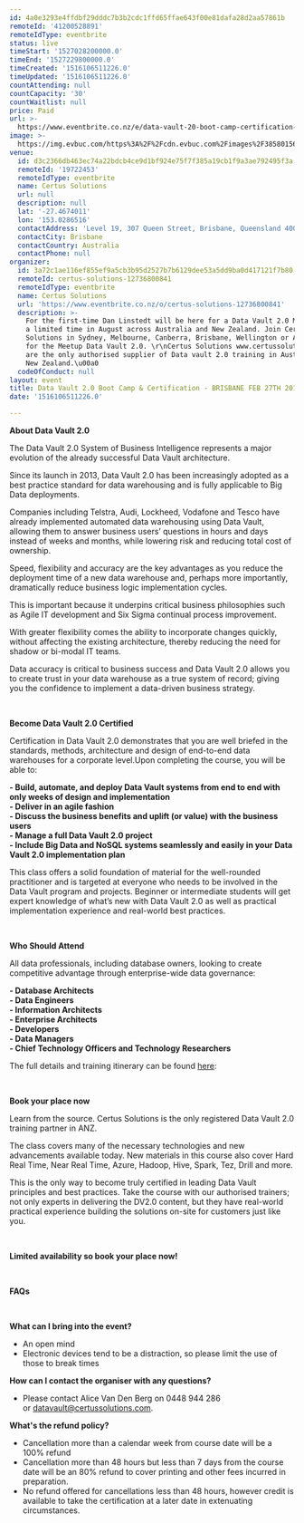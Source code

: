 ```yaml
---
id: 4a0e3293e4ffdbf29dddc7b3b2cdc1ffd65ffae643f00e81dafa28d2aa57861b
remoteId: '41200528891'
remoteIdType: eventbrite
status: live
timeStart: '1527028200000.0'
timeEnd: '1527229800000.0'
timeCreated: '1516106511226.0'
timeUpdated: '1516106511226.0'
countAttending: null
countCapacity: '30'
countWaitlist: null
price: Paid
url: >-
  https://www.eventbrite.co.nz/e/data-vault-20-boot-camp-certification-brisbane-feb-27th-2018-tickets-41200528891?aff=ebapi
image: >-
  https://img.evbuc.com/https%3A%2F%2Fcdn.evbuc.com%2Fimages%2F38580156%2F199814216680%2F1%2Foriginal.jpg?s=0a9434403c426249dce5162886e6586b
venue:
  id: d3c2366db463ec74a22bdcb4ce9d1bf924e75f7f385a19cb1f9a3ae792495f3a
  remoteId: '19722453'
  remoteIdType: eventbrite
  name: Certus Solutions
  url: null
  description: null
  lat: '-27.4674011'
  lon: '153.0286516'
  contactAddress: 'Level 19, 307 Queen Street, Brisbane, Queensland 4000'
  contactCity: Brisbane
  contactCountry: Australia
  contactPhone: null
organizer:
  id: 3a72c1ae116ef855ef9a5cb3b95d2527b7b6129dee53a5dd9ba0d417121f7b80
  remoteId: certus-solutions-12736800841
  remoteIdType: eventbrite
  name: Certus Solutions
  url: 'https://www.eventbrite.co.nz/o/certus-solutions-12736800841'
  description: >-
    For the first-time Dan Linstedt will be here for a Data Vault 2.0 Meetup for
    a limited time in August across Australia and New Zealand. Join Certus
    Solutions in Sydney, Melbourne, Canberra, Brisbane, Wellington or Auckland
    for the Meetup Data Vault 2.0. \r\nCertus Solutions www.certussolutions.com
    are the only authorised supplier of Data vault 2.0 training in Australia and
    New Zealand.\u00a0
  codeOfConduct: null
layout: event
title: Data Vault 2.0 Boot Camp & Certification - BRISBANE FEB 27TH 2018
date: '1516106511226.0'

---
```

<P><STRONG>About Data Vault 2.0</STRONG><SPAN></SPAN></P>
<P><SPAN>The Data Vault 2.0 System of Business Intelligence represents a major evolution of the already successful Data Vault architecture.</SPAN></P>
<P><SPAN>Since its launch in 2013, Data Vault 2.0 has been increasingly adopted as a best practice standard for data warehousing and is fully applicable to Big Data deployments.</SPAN></P>
<P><SPAN>Companies including Telstra, Audi, Lockheed, Vodafone and Tesco have already implemented automated data warehousing using Data Vault, allowing them to answer business users’ questions in hours and days instead of weeks and months, while lowering risk and reducing total cost of ownership.</SPAN></P>
<P><SPAN>Speed, flexibility and accuracy are the key advantages as you reduce the deployment time of a new data warehouse and, perhaps more importantly, dramatically reduce business logic implementation cycles.</SPAN></P>
<P><SPAN>This is important because it underpins critical business philosophies such as Agile IT development and Six Sigma continual process improvement.</SPAN></P>
<P><SPAN>With greater flexibility comes the ability to incorporate changes quickly, without affecting the existing architecture, thereby reducing the need for shadow or bi-modal IT teams.</SPAN></P>
<P><SPAN>Data accuracy is critical to business success and Data Vault 2.0 allows you to create trust in your data warehouse as a true system of record; giving you the confidence to implement a data-driven business strategy.</SPAN></P>
<P><SPAN> </SPAN></P>
<P><STRONG>Become Data Vault 2.0 Certified</STRONG><SPAN></SPAN></P>
<P><SPAN>Certification in Data Vault 2.0 demonstrates that you are well briefed in the standards, methods, architecture and design of end-to-end data warehouses for a corporate level.Upon completing the course, you will be able to:</SPAN></P>
<P><STRONG>- Build, automate, and deploy Data Vault systems from end to end with only weeks of design and implementation</STRONG><BR><STRONG>- Deliver in an agile fashion</STRONG><BR><STRONG>- Discuss the business benefits and uplift (or value) with the business users</STRONG><BR><STRONG>- Manage a full Data Vault 2.0 project</STRONG><BR><STRONG>- Include Big Data and NoSQL systems seamlessly and easily in your Data Vault 2.0 implementation plan</STRONG><BR></P>
<P><SPAN>This class offers a solid foundation of material for the well-rounded practitioner and is targeted at everyone who needs to be involved in the Data Vault program and projects. Beginner or intermediate students will get expert knowledge of what’s new with Data Vault 2.0 as well as practical implementation experience and real-world best practices.</SPAN></P>
<P><BR></P>
<P><STRONG>Who Should Attend</STRONG></P>
<P><SPAN>All data professionals, including database owners, looking to create competitive advantage through enterprise-wide data governance:</SPAN><SPAN></SPAN></P>
<P><STRONG>- Database Architects</STRONG><BR><STRONG>- Data Engineers</STRONG><BR><STRONG>- Information <STRONG>Architects</STRONG></STRONG><BR><STRONG>- Enterprise <STRONG>Architects</STRONG></STRONG><BR><STRONG>- Developers</STRONG><BR><STRONG>- Data Managers</STRONG><BR><STRONG>- Chief Technology Officers and Technology Researchers</STRONG></P>
<P>The full details and training itinerary can be found <A HREF="http://campaigns.certussolutions.com/data-vault-2/#Schedule" TARGET="_blank" REL="noreferrer noopener nofollow noopener noreferrer nofollow">here</A>: </P>
<DIV CLASS="row">
<DIV CLASS="col-sm-8">
<P><BR></P>
<P><STRONG>Book your place now</STRONG></P>
<P>Learn from the source. Certus Solutions is the only registered Data Vault 2.0 training partner in ANZ.</P>
<P>The class covers many of the necessary technologies and new advancements available today. New materials in this course also cover Hard Real Time, Near Real Time, Azure, Hadoop, Hive, Spark, Tez, Drill and more.</P>
<P><SPAN>This is the only way to become truly certified in leading Data Vault principles and best practices. Take the course with our </SPAN>authorised<SPAN> trainers; not only experts in delivering the DV2.0 </SPAN>content,<SPAN> but they have real-world practical experience building the solutions on-site for customers just like you.</SPAN></P>
<P><BR></P>
<P><STRONG>Limited availability so book your place now!</STRONG></P>
<P><BR></P>
<P><STRONG>FAQs</STRONG></P>
<P> </P>
<P><STRONG>What can I bring into the event?</STRONG></P>
<UL CLASS="ul1">
<LI CLASS="li1"><SPAN CLASS="s1">An open mind</SPAN></LI>
<LI CLASS="li1"><SPAN CLASS="s1">Electronic devices tend to be a distraction, so please limit the use of those to break times</SPAN></LI>
</UL>
<P><STRONG>How can I contact the organiser with any questions?</STRONG></P>
<UL CLASS="ul1">
<LI CLASS="li2"><SPAN CLASS="s1">Please contact Alice Van Den Berg on 0448 944 286 or <A HREF="mailto:nols.ebersohn@certussolutions.com" TARGET="_blank" REL="noreferrer noopener nofollow noopener noreferrer nofollow"><SPAN CLASS="s2">datavault@certussolutions.com</SPAN></A>.</SPAN></LI>
</UL>
<P><STRONG>What's the refund policy?</STRONG></P>
<UL CLASS="ul1">
<LI CLASS="li2"><SPAN CLASS="s1">Cancellation more than a calendar week from course date will be a 100% refund</SPAN></LI>
<LI CLASS="li2"><SPAN CLASS="s1">Cancellation more than 48 hours but less than 7 days from the course date will be an 80% refund to cover printing and other fees incurred in preparation.</SPAN></LI>
<LI CLASS="li2"><SPAN CLASS="s1">No refund offered for cancellations less than 48 hours, however credit is available to take the certification at a later date in extenuating circumstances.</SPAN></LI>
</UL>
</DIV>
</DIV>
